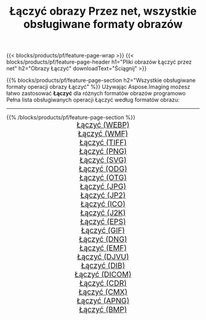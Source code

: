 ﻿---
title: Łączyć obrazy Przez net, wszystkie obsługiwane formaty obrazów 
weight: 3920
url: /pl/net/merge 
lang: pl
langdirlevel: 2
locales: zh-hans,ja,it,ru,de,es,fr,nl,id,lt,pl,pt,vi,tr,ko,zh-hant,ar,hi,th,sv,cs,uk,he
description: Używając Aspose.Imaging możesz łatwo Łączyć obrazy Via net
---

{{< blocks/products/pf/feature-page-wrap >}}
{{< blocks/products/pf/feature-page-header h1="Pliki obrazów Łączyć przez net" h2="Obrazy Łączyć" downloadText="Ściągnij" >}}


{{% blocks/products/pf/feature-page-section  h2="Wszystkie obsługiwane formaty operacji obrazy Łączyć" %}}
Używając Aspose.Imaging możesz łatwo zastosować **Łączyć** dla różnych formatów obrazów programowo
<br/>
Pełna lista obsługiwanych operacji Łączyć według formatów obrazu:
<hr/>
{{% /blocks/products/pf/feature-page-section %}}
<div class="container-fluid productfamilypage bg-gray">
    <div class="convertypes bg-gray agp-content section">
        <div class="container">
		<div class="row other-converters" style="gap: 10px;font-size: 19px;text-align:center;">
		    <div class='col-md-2 other-converter remove-lp remove-rp'><a href="/imaging/pl/net/merge/webp" style="padding:15px;">Łączyć (WEBP)</a></div><div class='col-md-2 other-converter remove-lp remove-rp'><a href="/imaging/pl/net/merge/wmf" style="padding:15px;">Łączyć (WMF)</a></div><div class='col-md-2 other-converter remove-lp remove-rp'><a href="/imaging/pl/net/merge/tiff" style="padding:15px;">Łączyć (TIFF)</a></div><div class='col-md-2 other-converter remove-lp remove-rp'><a href="/imaging/pl/net/merge/png" style="padding:15px;">Łączyć (PNG)</a></div><div class='col-md-2 other-converter remove-lp remove-rp'><a href="/imaging/pl/net/merge/svg" style="padding:15px;">Łączyć (SVG)</a></div><div class='col-md-2 other-converter remove-lp remove-rp'><a href="/imaging/pl/net/merge/odg" style="padding:15px;">Łączyć (ODG)</a></div><div class='col-md-2 other-converter remove-lp remove-rp'><a href="/imaging/pl/net/merge/otg" style="padding:15px;">Łączyć (OTG)</a></div><div class='col-md-2 other-converter remove-lp remove-rp'><a href="/imaging/pl/net/merge/jpg" style="padding:15px;">Łączyć (JPG)</a></div><div class='col-md-2 other-converter remove-lp remove-rp'><a href="/imaging/pl/net/merge/jp2" style="padding:15px;">Łączyć (JP2)</a></div><div class='col-md-2 other-converter remove-lp remove-rp'><a href="/imaging/pl/net/merge/ico" style="padding:15px;">Łączyć (ICO)</a></div><div class='col-md-2 other-converter remove-lp remove-rp'><a href="/imaging/pl/net/merge/j2k" style="padding:15px;">Łączyć (J2K)</a></div><div class='col-md-2 other-converter remove-lp remove-rp'><a href="/imaging/pl/net/merge/eps" style="padding:15px;">Łączyć (EPS)</a></div><div class='col-md-2 other-converter remove-lp remove-rp'><a href="/imaging/pl/net/merge/gif" style="padding:15px;">Łączyć (GIF)</a></div><div class='col-md-2 other-converter remove-lp remove-rp'><a href="/imaging/pl/net/merge/dng" style="padding:15px;">Łączyć (DNG)</a></div><div class='col-md-2 other-converter remove-lp remove-rp'><a href="/imaging/pl/net/merge/emf" style="padding:15px;">Łączyć (EMF)</a></div><div class='col-md-2 other-converter remove-lp remove-rp'><a href="/imaging/pl/net/merge/djvu" style="padding:15px;">Łączyć (DJVU)</a></div><div class='col-md-2 other-converter remove-lp remove-rp'><a href="/imaging/pl/net/merge/dib" style="padding:15px;">Łączyć (DIB)</a></div><div class='col-md-2 other-converter remove-lp remove-rp'><a href="/imaging/pl/net/merge/dicom" style="padding:15px;">Łączyć (DICOM)</a></div><div class='col-md-2 other-converter remove-lp remove-rp'><a href="/imaging/pl/net/merge/cdr" style="padding:15px;">Łączyć (CDR)</a></div><div class='col-md-2 other-converter remove-lp remove-rp'><a href="/imaging/pl/net/merge/cmx" style="padding:15px;">Łączyć (CMX)</a></div><div class='col-md-2 other-converter remove-lp remove-rp'><a href="/imaging/pl/net/merge/apng" style="padding:15px;">Łączyć (APNG)</a></div><div class='col-md-2 other-converter remove-lp remove-rp'><a href="/imaging/pl/net/merge/bmp" style="padding:15px;">Łączyć (BMP)</a></div>
                </div>
        </div>
    </div>
</div>
<br/>
